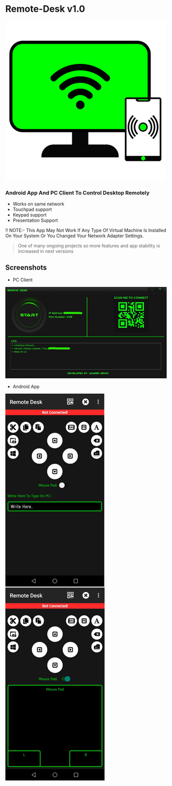 # Remote-Desk  v1.0

<img src="images/RemoteDeskLogo.png?raw=true" alt="Client" width="500">

### Android App And PC Client To Control Desktop Remotely

- Works on same network
- Touchpad support
- Keypad support
- Presentation Support

!!  NOTE:- This App May Not Work If Any Type Of Virtual Machine Is Installed On Your System Or You Changed Your Network Adapter Settings.
> One of many ongoing projects so more features and app stability is increased in next versions

## Screenshots

- PC Client

<img src="images/Client.jpg?raw=true" alt="Client">

- Android App

<img src="images/App1.jpg?raw=true" alt="Client" height="600"> <img src="images/App2.jpg?raw=true" alt="Client" height="600">
